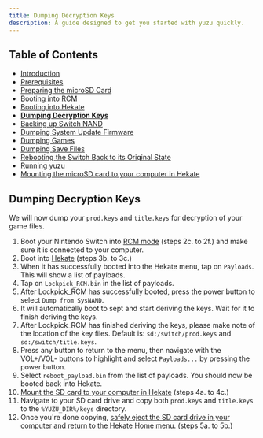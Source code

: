 ```yaml
---
title: Dumping Decryption Keys
description: A guide designed to get you started with yuzu quickly.
---
```


## Table of Contents

* [Introduction](/quickstart/)
* [Prerequisites](/quickstart/prerequisites/)
* [Preparing the microSD Card](/quickstart/prepare-sd-card/)
* [Booting into RCM](/quickstart/boot-to-rcm/)
* [Booting into Hekate](/quickstart/boot-to-hekate/)
* [**Dumping Decryption Keys**](/quickstart/dump-keys/)
* [Backing up Switch NAND](/quickstart/nand-backup/)
* [Dumping System Update Firmware](/quickstart/dump-firmware/)
* [Dumping Games](/quickstart/dump-games/)
* [Dumping Save Files](/quickstart/dump-saves/)
* [Rebooting the Switch Back to its Original State](/quickstart/reboot-to-stock/)
* [Running yuzu](/quickstart/running-yuzu/)
* [Mounting the microSD card to your computer in Hekate](/quickstart/hekate-ums/)

## Dumping Decryption Keys

We will now dump your `prod.keys` and `title.keys` for decryption of your game files.

1. Boot your Nintendo Switch into [RCM mode](#booting-into-rcm) (steps 2c. to 2f.) and make sure it is connected to your computer.
2. Boot into [Hekate](#booting-into-hekate) (steps 3b. to 3c.)
3. When it has successfully booted into the Hekate menu, tap on `Payloads`. This will show a list of payloads.
4. Tap on `Lockpick_RCM.bin` in the list of payloads.
5. After Lockpick_RCM has successfully booted, press the power button to select `Dump from SysNAND`. 
6. It will automatically boot to sept and start deriving the keys. Wait for it to finish deriving the keys.
7. After Lockpick_RCM has finished deriving the keys, please make note of the location of the key files. Default is: `sd:/switch/prod.keys` and `sd:/switch/title.keys`.
8. Press any button to return to the menu, then navigate with the VOL+/VOL- buttons to highlight and select `Payloads...` by pressing the power button.
9. Select `reboot_payload.bin` from the list of payloads. You should now be booted back into Hekate.
10. [Mount the SD card to your computer in Hekate](#mounting-the-microsd-card-to-your-computer-in-hekate) (steps 4a. to 4c.)
11. Navigate to your SD card drive and copy both `prod.keys` and `title.keys` to the `%YUZU_DIR%/keys` directory.
12. Once you're done copying, [safely eject the SD card drive in your computer and return to the Hekate Home menu.](#mounting-the-microsd-card-to-your-computer-in-hekate) (steps 5a. to 5b.)
